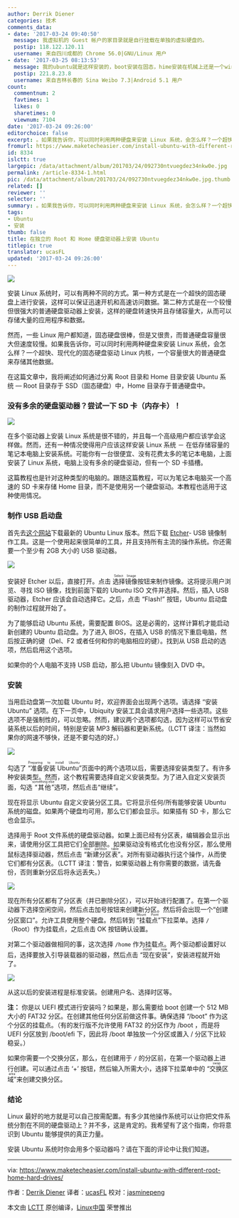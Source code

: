 ```yaml
---
author: Derrik Diener
categories: 技术
comments_data:
- date: '2017-03-24 09:40:50'
  message: 我虚拟机的 Guest 帐户的家目录就是自行挂载在单独的虚拟硬盘的。
  postip: 118.122.120.11
  username: 来自四川成都的 Chrome 56.0|GNU/Linux 用户
- date: '2017-03-25 08:13:53'
  message: 我的ubuntu就是这样安装的，boot安装在固态，hime安装在机械上还是一个win的双系统。
  postip: 221.8.23.8
  username: 来自吉林长春的 Sina Weibo 7.3|Android 5.1 用户
count:
  commentnum: 2
  favtimes: 1
  likes: 0
  sharetimes: 0
  viewnum: 7104
date: '2017-03-24 09:26:00'
editorchoice: false
excerpt: 。如果我告诉你，可以同时利用两种硬盘来安装 Linux 系统，会怎么样？一个超快、现代化的固态硬盘驱动 Linux 内核，一个容量很大的普通硬盘来存储其他数据。
fromurl: https://www.maketecheasier.com/install-ubuntu-with-different-root-home-hard-drives/
id: 8334
islctt: true
largepic: /data/attachment/album/201703/24/092730ntvuegdez34nkw0e.jpg
permalink: /article-8334-1.html
pic: /data/attachment/album/201703/24/092730ntvuegdez34nkw0e.jpg.thumb.jpg
related: []
reviewer: ''
selector: ''
summary: 。如果我告诉你，可以同时利用两种硬盘来安装 Linux 系统，会怎么样？一个超快、现代化的固态硬盘驱动 Linux 内核，一个容量很大的普通硬盘来存储其他数据。
tags:
- Ubuntu
- 安装
thumb: false
title: 在独立的 Root 和 Home 硬盘驱动器上安装 Ubuntu
titlepic: true
translator: ucasFL
updated: '2017-03-24 09:26:00'
---
```


![](/data/attachment/album/201703/24/092730ntvuegdez34nkw0e.jpg)


安装 Linux 系统时，可以有两种不同的方式。第一种方式是在一个超快的固态硬盘上进行安装，这样可以保证迅速开机和高速访问数据。第二种方式是在一个较慢但很强大的普通硬盘驱动器上安装，这样的硬盘转速快并且存储容量大，从而可以存储大量的应用程序和数据。


然而，一些 Linux 用户都知道，固态硬盘很棒，但是又很贵，而普通硬盘容量很大但速度较慢。如果我告诉你，可以同时利用两种硬盘来安装 Linux 系统，会怎么样？一个超快、现代化的固态硬盘驱动 Linux 内核，一个容量很大的普通硬盘来存储其他数据。


在这篇文章中，我将阐述如何通过分离 Root 目录和 Home 目录安装 Ubuntu 系统 — Root 目录存于 SSD（固态硬盘）中，Home 目录存于普通硬盘中。


### 没有多余的硬盘驱动器？尝试一下 SD 卡（内存卡）！


![](/data/attachment/album/201703/24/092814f3e62sesku6gbo6b.jpg)


在多个驱动器上安装 Linux 系统是很不错的，并且每一个高级用户都应该学会这样做。然而，还有一种情况使得用户应该这样安装 Linux 系统 － 在低存储容量的笔记本电脑上安装系统。可能你有一台很便宜、没有花费太多的笔记本电脑，上面安装了 Linux 系统，电脑上没有多余的硬盘驱动，但有一个 SD 卡插槽。


这篇教程也是针对这种类型的电脑的。跟随这篇教程，可以为笔记本电脑买一个高速的 SD 卡来存储 Home 目录，而不是使用另一个硬盘驱动。本教程也适用于这种使用情况。


### 制作 USB 启动盘


首先去[这个网站](http://ubuntu.com/download)下载最新的 Ubuntu Linux 版本。然后下载 [Etcher](https://etcher.io/)- USB 镜像制作工具。这是一个使用起来很简单的工具，并且支持所有主流的操作系统。你还需要一个至少有 2GB 大小的 USB 驱动器。


![](/data/attachment/album/201703/24/092837di584422r9sorsvv.jpg)


安装好 Etcher 以后，直接打开。点击 <ruby> 选择镜像 <rt>  Select Image </rt></ruby> 按钮来制作镜像。这将提示用户浏览、寻找 ISO 镜像，找到前面下载的 Ubuntu ISO 文件并选择。然后，插入 USB 驱动器，Etcher 应该会自动选择它。之后，点击 “Flash!” 按钮，Ubuntu 启动盘的制作过程就开始了。


为了能够启动 Ubuntu 系统，需要配置 BIOS。这是必需的，这样计算机才能启动新创建的 Ubuntu 启动盘。为了进入 BIOS，在插入 USB 的情况下重启电脑，然后按正确的键（Del、F2 或者任何和你的电脑相应的键）。找到从 USB 启动的选项，然后启用这个选项。


如果你的个人电脑不支持 USB 启动，那么把 Ubuntu 镜像刻入 DVD 中。


### 安装


当用启动盘第一次加载 Ubuntu 时，欢迎界面会出现两个选项。请选择 “安装 Ubuntu” 选项。在下一页中，Ubiquity 安装工具会请求用户选择一些选项。这些选项不是强制性的，可以忽略。然而，建议两个选项都勾选，因为这样可以节省安装系统以后的时间，特别是安装 MP3 解码器和更新系统。（LCTT 译注：当然如果你的网速不够快，还是不要勾选的好。）


![](/data/attachment/album/201703/24/092908wsh8sa8ztjdhwrbn.jpg)


勾选了<ruby> “准备安装 Ubuntu” <rt>  Preparing to install Ubuntu </rt></ruby>页面中的两个选项以后，需要选择安装类型了。有许多种安装类型。然而，这个教程需要选择自定义安装类型。为了进入自定义安装页面，勾选<ruby> “其他” <rt>  something else </rt></ruby>选项，然后点击“继续”。


现在将显示 Ubuntu 自定义安装分区工具。它将显示任何/所有能够安装 Ubuntu 系统的磁盘。如果两个硬盘均可用，那么它们都会显示。如果插有 SD 卡，那么它也会显示。


选择用于 Root 文件系统的硬盘驱动器。如果上面已经有分区表，编辑器会显示出来，请使用分区工具把它们全部删除。如果驱动没有格式化也没有分区，那么使用鼠标选择驱动器，然后点击<ruby> “新建分区表” <rt>  new partition table </rt></ruby>。对所有驱动器执行这个操作，从而使它们都有分区表。（LCTT 译注：警告，如果驱动器上有你需要的数据，请先备份，否则重新分区后将永远丢失。）


![](/data/attachment/album/201703/24/093031yxypxzj6xc0m5x9c.jpg)


现在所有分区都有了分区表（并已删除分区），可以开始进行配置了。在第一个驱动器下选择空闲空间，然后点击加号按钮来创建新分区。然后将会出现一个“创建分区窗口”。允许工具使用整个硬盘。然后转到<ruby> “挂载点” <rt>  Mount Point </rt></ruby>下拉菜单。选择 `/` （Root）作为挂载点，之后点击 OK 按钮确认设置。


对第二个驱动器做相同的事，这次选择 `/home` 作为挂载点。两个驱动都设置好以后，选择要放入引导装载器的驱动器，然后点击 <ruby> “现在安装” <rt>  install now </rt></ruby>，安装进程就开始了。


![](/data/attachment/album/201703/24/093058e4m49vm4m4qdtq42.jpg)


从这以后的安装进程是标准安装。创建用户名、选择时区等。


**注：** 你是以 UEFI 模式进行安装吗？如果是，那么需要给 boot 创建一个 512 MB 大小的 FAT32 分区。在创建其他任何分区前做这件事。确保选择 “/boot” 作为这个分区的挂载点。（有的发行版不允许使用 FAT32 的分区作为 /boot ，而是将 UEFI 分区放到 /boot/efi 下，因此将 /boot 单独放一个分区或置入 / 分区下比较稳妥。）


如果你需要一个交换分区，那么，在创建用于 `/` 的分区前，在第一个驱动器上进行创建。可以通过点击 ‘+’ 按钮，然后输入所需大小，选择下拉菜单中的<ruby> “交换区域” <rt>  swap area </rt></ruby>来创建交换分区。


### 结论


Linux 最好的地方就是可以自己按需配置。有多少其他操作系统可以让你把文件系统分割在不同的硬盘驱动上？并不多，这是肯定的。我希望有了这个指南，你将意识到 Ubuntu 能够提供的真正力量。


安装 Ubuntu 系统时你会用多个驱动器吗？请在下面的评论中让我们知道。




---


via: <https://www.maketecheasier.com/install-ubuntu-with-different-root-home-hard-drives/>


作者：[Derrik Diener](https://www.maketecheasier.com/author/derrikdiener/) 译者：[ucasFL](https://github.com/ucasFL) 校对：[jasminepeng](https://github.com/jasminepeng)


本文由 [LCTT](https://github.com/LCTT/TranslateProject) 原创编译，[Linux中国](https://linux.cn/) 荣誉推出